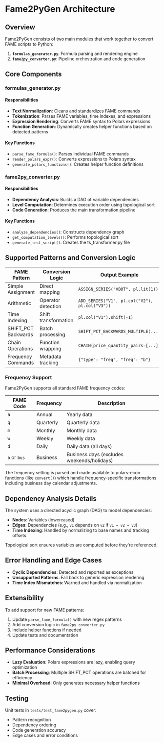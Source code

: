 # Fame2PyGen Architecture

## Overview

Fame2PyGen consists of two main modules that work together to convert FAME scripts to Python:

1. **`formulas_generator.py`**: Formula parsing and rendering engine
2. **`fame2py_converter.py`**: Pipeline orchestration and code generation

## Core Components

### formulas_generator.py

#### Responsibilities
- **Text Normalization**: Cleans and standardizes FAME commands
- **Tokenization**: Parses FAME variables, time indexes, and expressions
- **Expression Rendering**: Converts FAME syntax to Polars expressions
- **Function Generation**: Dynamically creates helper functions based on detected patterns

#### Key Functions
- `parse_fame_formula()`: Parses individual FAME commands
- `render_polars_expr()`: Converts expressions to Polars syntax
- `generate_polars_functions()`: Creates helper function definitions

### fame2py_converter.py

#### Responsibilities
- **Dependency Analysis**: Builds a DAG of variable dependencies
- **Level Computation**: Determines execution order using topological sort
- **Code Generation**: Produces the main transformation pipeline

#### Key Functions
- `analyze_dependencies()`: Constructs dependency graph
- `get_computation_levels()`: Performs topological sort
- `generate_test_script()`: Creates the ts_transformer.py file

## Supported Patterns and Conversion Logic

| FAME Pattern | Conversion Logic | Output Example |
|--------------|------------------|----------------|
| Simple Assignment | Direct mapping | `ASSIGN_SERIES("VBOT", pl.lit(1))` |
| Arithmetic | Operator detection | `ADD_SERIES("V1", pl.col("V2"), pl.col("V3"))` |
| Time Indexing | Shift transformation | `pl.col("V1").shift(-1)` |
| SHIFT_PCT Backwards | Batch processing | `SHIFT_PCT_BACKWARDS_MULTIPLE(...)` |
| Chain Operations | Function wrapping | `CHAIN(price_quantity_pairs=[...])` |
| Frequency Commands | Metadata tracking | `{"type": "freq", "freq": "b"}` |

### Frequency Support

Fame2PyGen supports all standard FAME frequency codes:

| FAME Code | Frequency | Description |
|-----------|-----------|-------------|
| `a` | Annual | Yearly data |
| `q` | Quarterly | Quarterly data |
| `m` | Monthly | Monthly data |
| `w` | Weekly | Weekly data |
| `d` | Daily | Daily data (all days) |
| `b` or `bus` | Business | Business days (excludes weekends/holidays) |

The frequency setting is parsed and made available to polars-econ functions (like `convert()`) which handle frequency-specific transformations including business day calendar adjustments.

## Dependency Analysis Details

The system uses a directed acyclic graph (DAG) to model dependencies:

- **Nodes**: Variables (lowercased)
- **Edges**: Dependencies (e.g., `v1` depends on `v2` if `v1 = v2 + v3`)
- **Time Indexing**: Handled by normalizing to base names and tracking offsets

Topological sort ensures variables are computed before they're referenced.

## Error Handling and Edge Cases

- **Cyclic Dependencies**: Detected and reported as exceptions
- **Unsupported Patterns**: Fall back to generic expression rendering
- **Time Index Mismatches**: Warned and handled via normalization

## Extensibility

To add support for new FAME patterns:
1. Update `parse_fame_formula()` with new regex patterns
2. Add conversion logic in `fame2py_converter.py`
3. Include helper functions if needed
4. Update tests and documentation

## Performance Considerations

- **Lazy Evaluation**: Polars expressions are lazy, enabling query optimization
- **Batch Processing**: Multiple SHIFT_PCT operations are batched for efficiency
- **Minimal Overhead**: Only generates necessary helper functions

## Testing

Unit tests in `tests/test_fame2pygen.py` cover:
- Pattern recognition
- Dependency ordering
- Code generation accuracy
- Edge cases and error conditions
